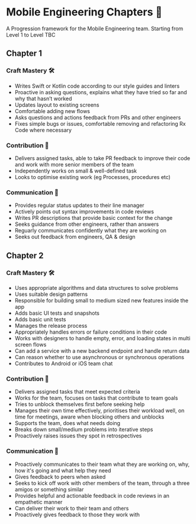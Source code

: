# Mobile Engineering Chapters 📱
A Progression framework for the Mobile Engineering team. Starting from Level 1 to Level TBC

## Chapter 1

### Craft Mastery 🛠

- Writes Swift or Kotlin code according to our style guides and linters
- Proactive in asking questions, explains what they have tried so far and why that hasn’t worked
- Updates layout to existing screens
- Comfortable adding new flows
- Asks questions and actions feedback from PRs and other engineers
- Fixes simple bugs or issues, comfortable removing and refactoring Rx Code where necessary

### Contribution 🤖

- Delivers assigned tasks, able to take PR feedback to improve their code and work with more senior members of the team
- Independently works on small & well-defined task
- Looks to optimise existing work (eg Processes, procedures etc)

### Communication 💬

- Provides regular status updates to their line manager
- Actively points out syntax improvements in code reviews
- Writes PR descriptions that provide basic context for the change
- Seeks guidance from other engineers, rather than answers
- Reguarly communicates confidently what they are working on
- Seeks out feedback from engineers, QA & design

## Chapter 2

### Craft Mastery 🛠

- Uses appropriate algorithms and data structures to solve problems
- Uses suitable design patterns
- Responsible for building small to medium sized new features inside the app
- Adds basic UI tests and snapshots
- Adds basic unit tests
- Manages the release process
- Appropriately handles errors or failure conditions in their code
- Works with designers to handle empty, error, and loading states in multi screen flows
- Can add a service with a new backend endpoint and handle return data
- Can reason whether to use asynchronous or synchronous operations
- Contributes to Android or iOS team chat

### Contribution 🤖

- Delivers assigned tasks that meet expected criteria
- Works for the team, focuses on tasks that contribute to team goals
- Tries to unblock themselves first before seeking help
- Manages their own time effectively, prioritises their workload well, on time for meetings, aware when blocking others and unblocks
- Supports the team, does what needs doing
- Breaks down small/medium problems into iterative steps
- Proactively raises issues they spot in retrospectives

### Communication 💬

- Proactively communicates to their team what they are working on, why, how it's going and what help they need
- Gives feedback to peers when asked
- Seeks to kick off work with other members of the team, through a three amigos or something similar
- Provides helpful and actionable feedback in code reviews in an empathetic manner
- Can deliver their work to their team and others
- Proactively gives feedback to those they work with
